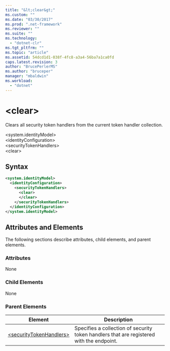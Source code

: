 ```yaml
---
title: "&lt;clear&gt;"
ms.custom: ""
ms.date: "03/30/2017"
ms.prod: ".net-framework"
ms.reviewer: ""
ms.suite: ""
ms.technology: 
  - "dotnet-clr"
ms.tgt_pltfrm: ""
ms.topic: "article"
ms.assetid: 54dcd1d1-038f-4fc8-a3a4-56ba7a1ca0fd
caps.latest.revision: 3
author: "BrucePerlerMS"
ms.author: "bruceper"
manager: "mbaldwin"
ms.workload: 
  - "dotnet"
---
```

# &lt;clear&gt;
Clears all security token handlers from the current token handler collection.  

 \<system.identityModel>  
\<identityConfiguration>  
\<securityTokenHandlers>  
\<clear>  

## Syntax  

```xml  
<system.identityModel>  
  <identityConfiguration>  
    <securityTokenHandlers>  
      <clear>  
      </clear>  
    </securityTokenHandlers>  
  </identityConfiguration>  
</system.identityModel>  
```  

## Attributes and Elements  
 The following sections describe attributes, child elements, and parent elements.  

### Attributes  
 None  

### Child Elements  
 None  

### Parent Elements  


|                                                                  Element                                                                  |                                       Description                                        |
|-------------------------------------------------------------------------------------------------------------------------------------------|------------------------------------------------------------------------------------------|
| [\<securityTokenHandlers>](../../../../../docs/framework/configure-apps/file-schema/windows-identity-foundation/securitytokenhandlers.md) | Specifies a collection of security token handlers that are registered with the endpoint. |

